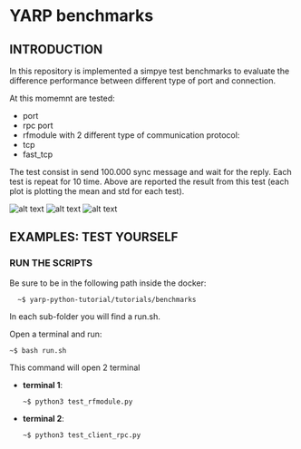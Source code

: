 # YARP benchmarks

## INTRODUCTION

In this repository is implemented a simpye test benchmarks to evaluate the difference performance between different
type of port and connection.

At this momemnt are tested:
- port
- rpc port
- rfmodule
with 2 different type of communication protocol:
- tcp
- fast_tcp

The test consist in send 100.000 sync message and wait for the reply. Each test is repeat for 10 time. 
Above are reported the result from this test (each plot is plotting the mean and std for each test).


![alt text][port]
![alt text][rpc]
![alt text][rfmodule]

[port]:https://github.com/s4hri/yarp-python-tutorials/blob/master/workdir/media/test_port_1.png
[rpc]:https://github.com/s4hri/yarp-python-tutorials/blob/master/workdir/media/test_rpc.png
[rfmodule]:https://github.com/s4hri/yarp-python-tutorials/blob/master/workdir/media/test_rf_module.png

## EXAMPLES: TEST YOURSELF

### RUN THE SCRIPTS
Be sure to be in the following path inside the docker: 

      ~$ yarp-python-tutorial/tutorials/benchmarks

In each sub-folder you will find a run.sh.


Open a terminal and run:
  ```terminal
  ~$ bash run.sh
  ```

This command will open 2 terminal 
      
- **terminal 1**:
      
      ~$ python3 test_rfmodule.py
- **terminal 2**:

      ~$ python3 test_client_rpc.py
